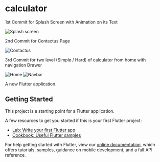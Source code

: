 # calculator


1st Commit for Splash Screen with Animation on its Text

![Splash screen](https://user-images.githubusercontent.com/80968009/117530701-0d034380-aff8-11eb-9bb7-3af86e3143f6.png)


2nd Commit for Contactus Page

![Contactus](https://user-images.githubusercontent.com/80968009/117531321-68830080-affb-11eb-957f-bc373c427afe.png)

3rd Commit for two level (Simple / Hard) of calculator from home with navigation Drawer

![Home](https://user-images.githubusercontent.com/80968009/117531680-265abe80-affd-11eb-9aec-4ca5bcc689cd.png)
![Navbar](https://user-images.githubusercontent.com/80968009/117531683-2a86dc00-affd-11eb-8633-237b0a310229.png)






A new Flutter application.

## Getting Started

This project is a starting point for a Flutter application.

A few resources to get you started if this is your first Flutter project:

- [Lab: Write your first Flutter app](https://flutter.dev/docs/get-started/codelab)
- [Cookbook: Useful Flutter samples](https://flutter.dev/docs/cookbook)

For help getting started with Flutter, view our
[online documentation](https://flutter.dev/docs), which offers tutorials,
samples, guidance on mobile development, and a full API reference.
